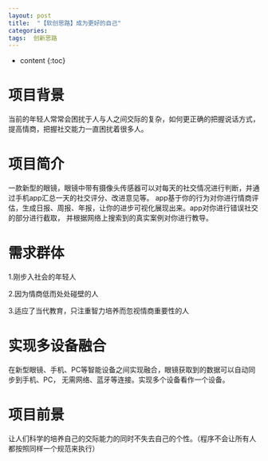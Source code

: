 ```yaml
---
layout: post
title:  "【软创思路】成为更好的自己"
categories:  
tags:  创新思路
---
```


* content
{:toc}

# 项目背景

当前的年轻人常常会困扰于人与人之间交际的复杂，如何更正确的把握说话方式，提高情商，把握社交能力一直困扰着很多人。

# 项目简介

一款新型的眼镜，眼镜中带有摄像头传感器可以对每天的社交情况进行判断，并通过手机app汇总一天的社交评分、改进意见等。
app基于你的行为对你进行情商评估，生成日报、周报、年报，让你的进步可视化展现出来。app对你进行错误社交的部分进行截取，
并根据网络上搜索到的真实案例对你进行教导。

# 需求群体

1.刚步入社会的年轻人

2.因为情商低而处处碰壁的人

3.适应了当代教育，只注重智力培养而忽视情商重要性的人

# 实现多设备融合

在新型眼镜、手机、PC等智能设备之间实现融合，眼镜获取到的数据可以自动同步到手机、PC，
无需网络、蓝牙等连接。实现多个设备看作一个设备。

# 项目前景

让人们科学的培养自己的交际能力的同时不失去自己的个性。（程序不会让所有人都按照同样一个规范来执行）